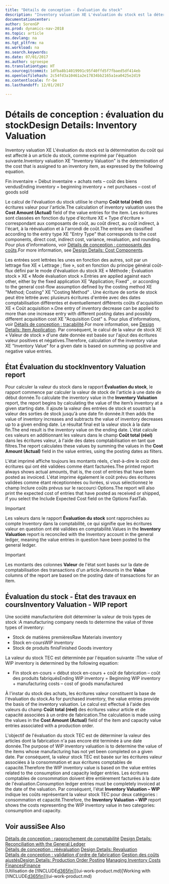 ```yaml
---
title: "Détails de conception - Évaluation du stock"
description: "Inventory valuation XE L'évaluation du stock est la détermination du coût qui est affecté à un article du stock, comme exprimé par l'équation suivante."
documentationcenter: 
author: SorenGP
ms.prod: dynamics-nav-2018
ms.topic: article
ms.devlang: na
ms.tgt_pltfrm: na
ms.workload: na
ms.search.keywords: 
ms.date: 07/01/2017
ms.author: sgroespe
ms.translationtype: HT
ms.sourcegitcommit: 1dfba8b14019991c95f40ffd5f7fbaed5df414eb
ms.openlocfilehash: 2c54fd3a10461a2e17834bb2165a1ea0425e2d19
ms.contentlocale: fr-be
ms.lasthandoff: 12/01/2017

---
```

# <a name="design-details-inventory-valuation"></a><span data-ttu-id="36b2f-103">Détails de conception : évaluation du stock</span><span class="sxs-lookup"><span data-stu-id="36b2f-103">Design Details: Inventory Valuation</span></span>
<span data-ttu-id="36b2f-104">Inventory valuation XE L'évaluation du stock est la détermination du coût qui est affecté à un article du stock, comme exprimé par l'équation suivante.</span><span class="sxs-lookup"><span data-stu-id="36b2f-104">Inventory valuation XE "Inventory Valuation"  is the determination of the cost that is assigned to an inventory item, as expressed by the following equation.</span></span>  

<span data-ttu-id="36b2f-105">Fin inventaire = Début inventaire + achats nets – coût des biens vendus</span><span class="sxs-lookup"><span data-stu-id="36b2f-105">Ending inventory = beginning inventory + net purchases – cost of goods sold</span></span>  

<span data-ttu-id="36b2f-106">Le calcul de l'évaluation du stock utilise le champ **Coût total (réel)** des écritures valeur pour l'article.</span><span class="sxs-lookup"><span data-stu-id="36b2f-106">The calculation of inventory valuation uses the **Cost Amount (Actual)** field of the value entries for the item.</span></span> <span data-ttu-id="36b2f-107">Les écritures sont classées en fonction du type d'écriture XE « Type d'écriture » correspondant aux composants de coût, au coût direct, au coût indirect, à l'écart, à la réévaluation et à l'arrondi de coût.</span><span class="sxs-lookup"><span data-stu-id="36b2f-107">The entries are classified according to the entry type XE "Entry Type"  that corresponds to the cost components, direct cost, indirect cost, variance, revaluation, and rounding.</span></span> <span data-ttu-id="36b2f-108">Pour plus d'informations, voir [Détails de conception : composants des coûts](design-details-cost-components.md).</span><span class="sxs-lookup"><span data-stu-id="36b2f-108">For more information, see [Design Details: Cost Components](design-details-cost-components.md).</span></span>  

<span data-ttu-id="36b2f-109">Les entrées sont lettrées les unes en fonction des autres, soit par un lettrage fixe XE « Lettrage ; fixe », soit en fonction du principe général coût-flux défini par le mode d'évaluation du stock XE « Méthode ; Évaluation stock » XE « Mode évaluation stock ».</span><span class="sxs-lookup"><span data-stu-id="36b2f-109">Entries are applied against each other, either by the fixed application XE "Application; Fixed" , or according to the general cost-flow assumption defined by the costing method XE "Method; Costing"  XE "Costing Method" .</span></span> <span data-ttu-id="36b2f-110">Une écriture de sortie de stock peut être lettrée avec plusieurs écritures d'entrée avec des dates comptabilisation différentes et éventuellement différents coûts d'acquisition XE « Coût acquisition ».</span><span class="sxs-lookup"><span data-stu-id="36b2f-110">One entry of inventory decrease can be applied to more than one increase entry with different posting dates and possibly different acquisition cost XE "Acquisition Cost" s.</span></span> <span data-ttu-id="36b2f-111">Pour plus d'informations, voir [Détails de conception : traçabilité](design-details-item-application.md).</span><span class="sxs-lookup"><span data-stu-id="36b2f-111">For more information, see [Design Details: Item Application](design-details-item-application.md).</span></span> <span data-ttu-id="36b2f-112">Par conséquent, le calcul de la valeur de stock XE « Valeur de stock » d'une date donnée est basée sur l'ajout des écritures valeur positives et négatives.</span><span class="sxs-lookup"><span data-stu-id="36b2f-112">Therefore, calculation of the inventory value XE "Inventory Value"  for a given date is based on summing up positive and negative value entries.</span></span>  

## <a name="inventory-valuation-report"></a><span data-ttu-id="36b2f-113">État Évaluation du stock</span><span class="sxs-lookup"><span data-stu-id="36b2f-113">Inventory Valuation report</span></span>  
<span data-ttu-id="36b2f-114">Pour calculer la valeur du stock dans le rapport **Évaluation du stock**, le rapport commence par calculer la valeur de stock de l'article à une date de début donnée.</span><span class="sxs-lookup"><span data-stu-id="36b2f-114">To calculate the inventory value in the **Inventory Valuation** report, the report begins by calculating the value of the item’s inventory at a given starting date.</span></span> <span data-ttu-id="36b2f-115">Il ajoute la valeur des entrées de stock et soustrait la valeur des sorties de stock jusqu'à une date fin donnée.</span><span class="sxs-lookup"><span data-stu-id="36b2f-115">It then adds the value of inventory increases and subtracts the value of inventory decreases up to a given ending date.</span></span> <span data-ttu-id="36b2f-116">Le résultat final est la valeur stock à la date fin.</span><span class="sxs-lookup"><span data-stu-id="36b2f-116">The end result is the inventory value on the ending date.</span></span> <span data-ttu-id="36b2f-117">L'état calcule ces valeurs en additionnant les valeurs dans le champ **Coût total (réel)** dans les écritures valeur, à l'aide des dates comptabilisation en tant que filtres.</span><span class="sxs-lookup"><span data-stu-id="36b2f-117">The report calculates these values by summing the values in the **Cost Amount (Actual)** field in the value entries, using the posting dates as filters.</span></span>  

<span data-ttu-id="36b2f-118">L'état imprimé affiche toujours les montants réels, c'est-à-dire le coût des écritures qui ont été validées comme étant facturées.</span><span class="sxs-lookup"><span data-stu-id="36b2f-118">The printed report always shows actual amounts, that is, the cost of entries that have been posted as invoiced.</span></span> <span data-ttu-id="36b2f-119">L'état imprime également le coût prévu des écritures validées comme étant réceptionnées ou livrées, si vous sélectionnez le champ Inclure coûts prévus sur le raccourci Options.</span><span class="sxs-lookup"><span data-stu-id="36b2f-119">The report will also print the expected cost of entries that have posted as received or shipped, if you select the Include Expected Cost field on the Options FastTab.</span></span>  

> [!IMPORTANT]  
>  <span data-ttu-id="36b2f-120">Les valeurs dans le rapport **Évaluation du stock** sont rapprochées au compte Inventory dans la comptabilité, ce qui signifie que les écritures valeur en question ont été validées en comptabilité.</span><span class="sxs-lookup"><span data-stu-id="36b2f-120">Values in the **Inventory Valuation** report is reconciled with the Inventory account in the general ledger, meaning the value entries in question have been posted to the general ledger.</span></span>  

> [!IMPORTANT]  
>  <span data-ttu-id="36b2f-121">Les montants des colonnes **Valeur** de l'état sont basés sur la date de comptabilisation des transactions d'un article.</span><span class="sxs-lookup"><span data-stu-id="36b2f-121">Amounts in the **Value** columns of the report are based on the posting date of transactions for an item.</span></span>  

## <a name="inventory-valuation---wip-report"></a><span data-ttu-id="36b2f-122">Évaluation du stock - État des travaux en cours</span><span class="sxs-lookup"><span data-stu-id="36b2f-122">Inventory Valuation - WIP report</span></span>  
<span data-ttu-id="36b2f-123">Une société manufacturière doit déterminer la valeur de trois types de stock :</span><span class="sxs-lookup"><span data-stu-id="36b2f-123">A manufacturing company needs to determine the value of three types of inventory:</span></span>  

* <span data-ttu-id="36b2f-124">Stock de matières premières</span><span class="sxs-lookup"><span data-stu-id="36b2f-124">Raw Materials inventory</span></span>  
* <span data-ttu-id="36b2f-125">Stock en-cours</span><span class="sxs-lookup"><span data-stu-id="36b2f-125">WIP inventory</span></span>  
* <span data-ttu-id="36b2f-126">Stock de produits finis</span><span class="sxs-lookup"><span data-stu-id="36b2f-126">Finished Goods inventory</span></span>  

<span data-ttu-id="36b2f-127">La valeur du stock TEC est déterminée par l'équation suivante :</span><span class="sxs-lookup"><span data-stu-id="36b2f-127">The value of WIP inventory is determined by the following equation:</span></span>  

* <span data-ttu-id="36b2f-128">Fin stock en-cours = début stock en-cours + coût de fabrication – coût des produits fabriqués</span><span class="sxs-lookup"><span data-stu-id="36b2f-128">Ending WIP inventory = Beginning WIP inventory + manufacturing costs – cost of goods manufactured</span></span>  

<span data-ttu-id="36b2f-129">À l'instar du stock des achats, les écritures valeur constituent la base de l'évaluation du stock.</span><span class="sxs-lookup"><span data-stu-id="36b2f-129">As for purchased inventory, the value entries provide the basis of the inventory valuation.</span></span> <span data-ttu-id="36b2f-130">Le calcul est effectué à l'aide des valeurs du champ **Coût total (réel)** des écritures valeur article et de capacité associées à un ordre de fabrication.</span><span class="sxs-lookup"><span data-stu-id="36b2f-130">The calculation is made using the values in the **Cost Amount (Actual)** field of the item and capacity value entries associated with a production order.</span></span>  

<span data-ttu-id="36b2f-131">L'objectif de l'évaluation du stock TEC est de déterminer la valeur des articles dont la fabrication n'a pas encore été terminée à une date donnée.</span><span class="sxs-lookup"><span data-stu-id="36b2f-131">The purpose of WIP inventory valuation is to determine the value of the items whose manufacturing has not yet been completed on a given date.</span></span> <span data-ttu-id="36b2f-132">Par conséquent, la valeur stock TEC est basée sur les écritures valeur associées à la consommation et aux écritures comptables de capacité.</span><span class="sxs-lookup"><span data-stu-id="36b2f-132">Therefore the WIP inventory value is based on the value entries related to the consumption and capacity ledger entries.</span></span> <span data-ttu-id="36b2f-133">Les écritures comptables de consommation doivent être entièrement facturées à la date de l'évaluation.</span><span class="sxs-lookup"><span data-stu-id="36b2f-133">Consumption ledger entries must be completely invoiced at the date of the valuation.</span></span> <span data-ttu-id="36b2f-134">Par conséquent, l'état **Inventory Valuation – WIP** indique les coûts représentant la valeur stock TEC pour deux catégories : consommation et capacité.</span><span class="sxs-lookup"><span data-stu-id="36b2f-134">Therefore, the **Inventory Valuation – WIP** report shows the costs representing the WIP inventory value in two categories: consumption and capacity.</span></span>  

## <a name="see-also"></a><span data-ttu-id="36b2f-135">Voir aussi</span><span class="sxs-lookup"><span data-stu-id="36b2f-135">See Also</span></span>  
<span data-ttu-id="36b2f-136">[Détails de conception : rapprochement de comptabilité](design-details-reconciliation-with-the-general-ledger.md) </span><span class="sxs-lookup"><span data-stu-id="36b2f-136">[Design Details: Reconciliation with the General Ledger](design-details-reconciliation-with-the-general-ledger.md) </span></span>  
<span data-ttu-id="36b2f-137">[Détails de conception : réévaluation](design-details-revaluation.md) </span><span class="sxs-lookup"><span data-stu-id="36b2f-137">[Design Details: Revaluation](design-details-revaluation.md) </span></span>  
<span data-ttu-id="36b2f-138">[Détails de conception : validation d'ordre de fabrication](design-details-production-order-posting.md)
[Gestion des coûts ajustés](finance-manage-inventory-costs.md)</span><span class="sxs-lookup"><span data-stu-id="36b2f-138">[Design Details: Production Order Posting](design-details-production-order-posting.md)
[Managing Inventory Costs](finance-manage-inventory-costs.md)</span></span>  
[<span data-ttu-id="36b2f-139">Finances</span><span class="sxs-lookup"><span data-stu-id="36b2f-139">Finance</span></span>](finance.md)  
<span data-ttu-id="36b2f-140">[Utilisation de [!INCLUDE[d365fin](includes/d365fin_md.md)]](ui-work-product.md)</span><span class="sxs-lookup"><span data-stu-id="36b2f-140">[Working with [!INCLUDE[d365fin](includes/d365fin_md.md)]](ui-work-product.md)</span></span>

